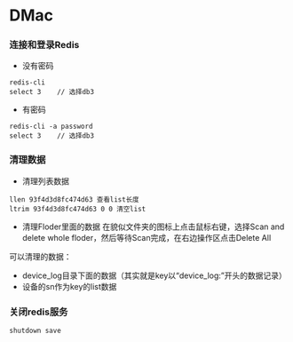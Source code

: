 # DMac 


### 连接和登录Redis

* 没有密码

```
redis-cli
select 3    // 选择db3
```

* 有密码

```
redis-cli -a password
select 3    // 选择db3
```

### 清理数据

* 清理列表数据
```
llen 93f4d3d8fc474d63 查看list长度
ltrim 93f4d3d8fc474d63 0 0 清空list
```

* 清理Floder里面的数据
在貌似文件夹的图标上点击鼠标右键，选择Scan and delete whole floder，然后等待Scan完成，在右边操作区点击Delete All

可以清理的数据：
* device_log目录下面的数据（其实就是key以“device_log:”开头的数据记录）
* 设备的sn作为key的list数据

### 关闭redis服务
```
shutdown save
```
